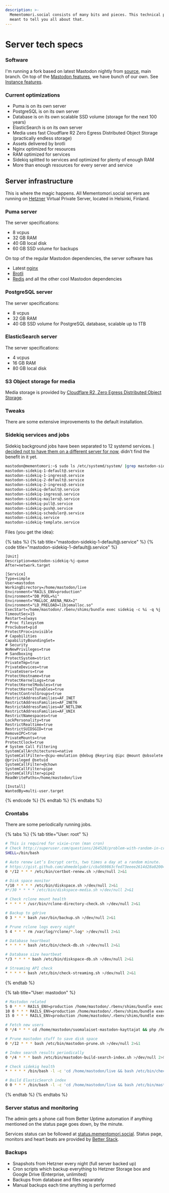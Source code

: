 ```yaml
---
description: >-
  Mementomori.social consists of many bits and pieces. This technical page is
  meant to tell you all about that.
---
```


# Server tech specs

### Software

I'm running a fork based on latest Mastodon nightly from [source](https://github.com/ronilaukkarinen/mastodon), main branch. On top of the [Mastodon features](https://joinmastodon.org/), we have bunch of our own. See [Instance features](instance-features.md).

### Current optimizations

* Puma is on its own server
* PostgreSQL is on its own server
* Database is on its own scalable SSD volume (storage for the next 100 years)
* ElasticSearch is on its own server
* Media uses fast Cloudflare R2 Zero Egress Distributed Object Storage (practically endless storage)
* Assets delivered by brotli
* Nginx optimized for resources
* RAM optimized for services
* Sidekiq splitted to services and optimized for plenty of enough RAM
* More than enough resources for every server and service

## Server infrastructure

This is where the magic happens. All Mementomori.social servers are running on [Hetzner](https://www.hetzner.com/) Virtual Private Server, located in Helsinki, Finland.&#x20;

### Puma server

The server specifications:

* 8 vcpus
* 32 GB RAM
* 40 GB local disk
* 60 GB SSD volume for backups

On top of the regular Mastodon dependencies, the server software has

* Latest [nginx](https://www.nginx.com/)
* [Brotli](https://github.com/google/brotli)
* [Redis](https://redis.io/) and all the other cool Mastodon dependencies

### PostgreSQL server

The server specifications:

* 8 vcpus
* 32 GB RAM
* 40 GB SSD volume for PostgreSQL database, scalable up to 1TB

### ElasticSearch server

The server specifications:

* 4 vcpus
* 16 GB RAM
* 80 GB local disk

### S3 Object storage for media

Media storage is provided by [Cloudflare R2, Zero Egress Distributed Object Storage](https://www.cloudflare.com/products/r2/).

### Tweaks

There are some extensive improvements to the default installation.

### Sidekiq services and jobs

Sidekiq background jobs have been separated to 12 systemd services. [I decided not to have them on a different server for now](https://mementomori.social/@rolle/110366892496594617), didn't find the benefit in it yet.

```bash
mastodon@mementomori:~$ sudo ls /etc/systemd/system/ |grep mastodon-sidekiq
mastodon-sidekiq-1-default@.service
mastodon-sidekiq-1-ingress@.service
mastodon-sidekiq-2-default@.service
mastodon-sidekiq-2-ingress@.service
mastodon-sidekiq-default@.service
mastodon-sidekiq-ingress@.service
mastodon-sidekiq-mailers@.service
mastodon-sidekiq-pull@.service
mastodon-sidekiq-push@.service
mastodon-sidekiq-scheduler@.service
mastodon-sidekiq.service
mastodon-sidekiq-template.service
```

Files (you get the idea):

{% tabs %}
{% tab title="mastodon-sidekiq-1-default@.service" %}
{% code title="mastodon-sidekiq-1-default@.service" %}
```systemd
[Unit]
Description=mastodon-sidekiq-%j-queue
After=network.target

[Service]
Type=simple
User=mastodon
WorkingDirectory=/home/mastodon/live
Environment="RAILS_ENV=production"
Environment="DB_POOL=%i"
Environment="MALLOC_ARENA_MAX=2"
Environment="LD_PRELOAD=libjemalloc.so"
ExecStart=/home/mastodon/.rbenv/shims/bundle exec sidekiq -c %i -q %j
TimeoutSec=15
Restart=always
# Proc filesystem
ProcSubset=pid
ProtectProc=invisible
# Capabilities
CapabilityBoundingSet=
# Security
NoNewPrivileges=true
# Sandboxing
ProtectSystem=strict
PrivateTmp=true
PrivateDevices=true
PrivateUsers=true
ProtectHostname=true
ProtectKernelLogs=true
ProtectKernelModules=true
ProtectKernelTunables=true
ProtectControlGroups=true
RestrictAddressFamilies=AF_INET
RestrictAddressFamilies=AF_INET6
RestrictAddressFamilies=AF_NETLINK
RestrictAddressFamilies=AF_UNIX
RestrictNamespaces=true
LockPersonality=true
RestrictRealtime=true
RestrictSUIDSGID=true
RemoveIPC=true
PrivateMounts=true
ProtectClock=true
# System Call Filtering
SystemCallArchitectures=native
SystemCallFilter=~@cpu-emulation @debug @keyring @ipc @mount @obsolete @privileged @setuid
SystemCallFilter=@chown
SystemCallFilter=pipe
SystemCallFilter=pipe2
ReadWritePaths=/home/mastodon/live

[Install]
WantedBy=multi-user.target
```
{% endcode %}
{% endtab %}
{% endtabs %}

### Crontabs

There are some periodically running jobs.

{% tabs %}
{% tab title="User: root" %}
```sh
# This is required for vixie-cron (man cron)
# Check http://superuser.com/questions/264528/problem-with-random-in-crontab/264541#264541
SHELL=/bin/bash

# Auto renew Let’s Encrypt certs, two times a day at a random minute.
# https://gist.github.com/ahmedelgabri/cba569863cfed73eeee2614d28a02004
0 */12 * * * /etc/bin/certbot-renew.sh >/dev/null 2>&1

# Disk space monitor
*/10 * * * * /etc/bin/diskspace.sh >/dev/null 2>&1
#*/30 * * * * /etc/bin/diskspace-media.sh >/dev/null 2>&1

# Check rclone mount health
* * * * * /usr/bin/rclone-directory-check.sh >/dev/null 2>&1

# Backup to gdrive
0 3 * * * bash /usr/bin/backup.sh >/dev/null 2>&1

# Prune rclone logs every night
5 4 * * * rm /var/log/rclone/*.log* >/dev/null 2>&1

# Database heartbeat
* * * * * bash /etc/bin/check-db.sh >/dev/null 2>&1

# Database size heartbeat
*/3 * * * * bash /etc/bin/diskspace-db.sh >/dev/null 2>&1

# Streaming API check
* * * * * bash /etc/bin/check-streaming.sh >/dev/null 2>&1
```
{% endtab %}

{% tab title="User: mastodon" %}
```sh
# Mastodon related
5 0 * * * RAILS_ENV=production /home/mastodon/.rbenv/shims/bundle exec rake mastodon:media:clear
10 0 * * * RAILS_ENV=production /home/mastodon/.rbenv/shims/bundle exec rake mastodon:push:refresh
15 0 * * * RAILS_ENV=production /home/mastodon/.rbenv/shims/bundle exec rake mastodon:feeds:clear

# Fetch new users
0 */4 * * * cd /home/mastodon/suomalaiset-mastodon-kayttajat && php /home/mastodon/suomalaiset-mastodon-kayttajat/fetch.php > /dev/null 2>&1

# Prune mastodon stuff to save disk space
0 */12 * * * bash /etc/bin/mastodon-prune.sh >/dev/null 2>&1

# Index search results periodically
0 */4 * * * bash /etc/bin/mastodon-build-search-index.sh >/dev/null 2>&1

# Check sidekiq health
* * * * * /bin/bash -l -c 'cd /home/mastodon/live && bash /etc/bin/check-sidekiq.sh' >/dev/null 2>&1

# Build ElasticSearch index
0 0 * * * /bin/bash -l -c 'cd /home/mastodon/live && bash /etc/bin/mastodon-build-search-index.sh' >/dev/null 2>&1
```
{% endtab %}
{% endtabs %}

### Server status and monitoring

The admin gets a phone call from Better Uptime automation if anything mentioned on the status page goes down, by the minute.

Services status can be followed at [status.mementomori.social](https://status.mementomori.social/). Status page, monitors and heart beats are provided by [Better Stack](https://betteruptime.com).

### Backups

* Snapshots from Hetzner every night (full server backed up)
* Cron scripts which backup everything to Hetzner Storage box and Google Drive (Enterprise, unlimited)
* Backups from database and files separately
* Manual backups each time anything is performed
